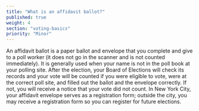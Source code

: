 ```yaml
---
title: "What is an affidavit ballot?"
published: true
weight: 4
section: "voting-basics"
priority: "Minor"
---
```


An affidavit ballot is a paper ballot and envelope that you complete and give to a poll worker (it does not go in the scanner and is not counted immediately). It is generally used when your name is not in the poll book at your polling site. After the election, your Board of Elections will check its records and your vote will be counted if you were eligible to vote, were at the correct poll site, and filled out the ballot and the envelope correctly. If not, you will receive a notice that your vote did not count.   In New York City, your affidavit envelope serves as a registration form; outside the city, you may receive a registration form so you can register for future elections.  
